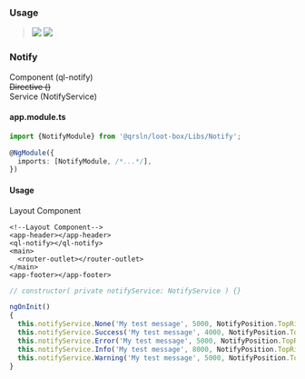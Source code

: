 ### Usage

> [![](https://img.shields.io/badge/Main-readme‌‌‌‌‌‌‌-white)](../../../readme.desc.md)
> [![](https://img.shields.io/badge/readme-white)](readme.md)

### Notify

Component (ql-notify)  
~~Directive ()~~  
Service (NotifyService)

#### app.module.ts

```typescript
import {NotifyModule} from '@qrsln/loot-box/Libs/Notify';

@NgModule({
  imports: [NotifyModule, /*...*/],
})
```  

#### Usage

Layout Component

````angular2html
<!--Layout Component-->
<app-header></app-header>
<ql-notify></ql-notify>
<main>
  <router-outlet></router-outlet>
</main>
<app-footer></app-footer>
````

```typescript
// constructor( private notifyService: NotifyService ) {}

ngOnInit()
{
  this.notifyService.None('My test message', 5000, NotifyPosition.TopRight);
  this.notifyService.Success('My test message', 4000, NotifyPosition.TopRight);
  this.notifyService.Error('My test message', 5000, NotifyPosition.TopRight);
  this.notifyService.Info('My test message', 8000, NotifyPosition.TopRight);
  this.notifyService.Warning('My test message', 5000, NotifyPosition.TopRight);
}
```   
